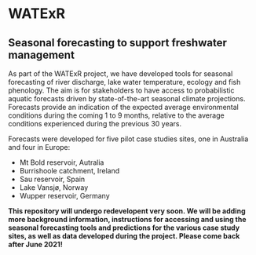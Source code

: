 # WATExR
## Seasonal forecasting to support freshwater management

As part of the WATExR project, we have developed tools for seasonal forecasting of river discharge, lake water temperature, ecology and fish phenology. The aim is for stakeholders to have access to probabilistic aquatic forecasts driven by state-of-the-art seasonal climate projections. Forecasts provide an indication of the expected average environmental conditions during the coming 1 to 9 months, relative to the average conditions experienced during the previous 30 years.

Forecasts were developed for five pilot case studies sites, one in Australia and four in Europe:

- Mt Bold reservoir, Autralia
- Burrishoole catchment, Ireland
- Sau reservoir, Spain
- Lake Vansjø, Norway
- Wupper reservoir, Germany

**This repository will undergo redevelopent very soon. We will be adding more background information, instructions for accessing and using the seasonal forecasting tools and predictions for the various case study sites, as well as data developed during the project. Please come back after June 2021!**
